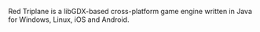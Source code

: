 Red Triplane is a libGDX-based cross-platform game engine written in Java for Windows, Linux, iOS and Android.
